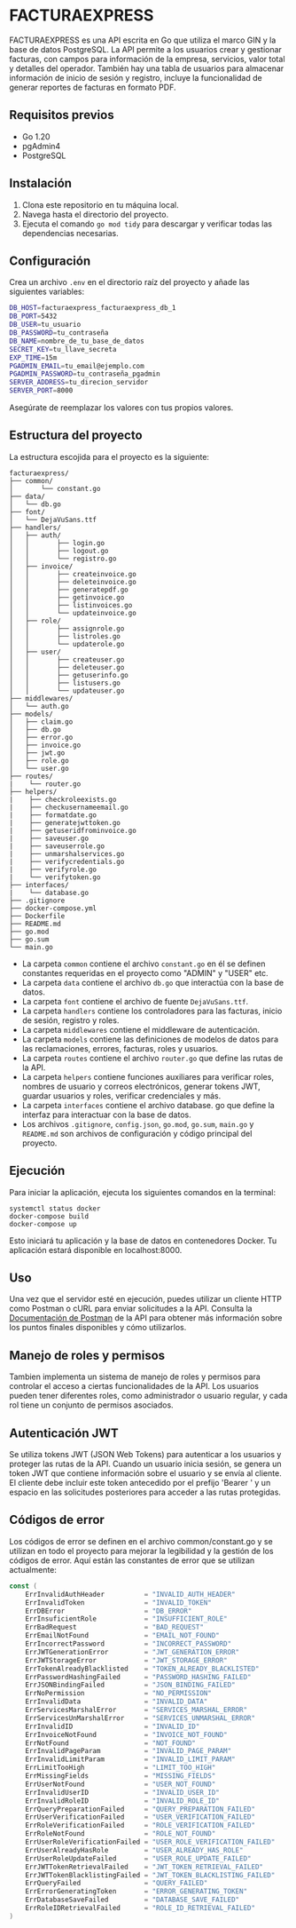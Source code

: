 # FACTURAEXPRESS

FACTURAEXPRESS es una API escrita en Go que utiliza el marco GIN y la base de datos PostgreSQL. La API permite a los usuarios crear y gestionar facturas, con campos para información de la empresa, servicios, valor total y detalles del operador. También hay una tabla de usuarios para almacenar información de inicio de sesión y registro, incluye la funcionalidad de generar reportes de facturas en formato PDF.

## Requisitos previos

- Go 1.20
- pgAdmin4
- PostgreSQL

## Instalación

1. Clona este repositorio en tu máquina local.
2. Navega hasta el directorio del proyecto.
3. Ejecuta el comando `go mod tidy` para descargar y verificar todas las dependencias necesarias.

## Configuración

Crea un archivo `.env` en el directorio raíz del proyecto y añade las siguientes variables:

```bash
DB_HOST=facturaexpress_facturaexpress_db_1
DB_PORT=5432
DB_USER=tu_usuario
DB_PASSWORD=tu_contraseña
DB_NAME=nombre_de_tu_base_de_datos
SECRET_KEY=tu_llave_secreta
EXP_TIME=15m
PGADMIN_EMAIL=tu_email@ejemplo.com
PGADMIN_PASSWORD=tu_contraseña_pgadmin
SERVER_ADDRESS=tu_direcion_servidor
SERVER_PORT=8000
```
Asegúrate de reemplazar los valores con tus propios valores.

## Estructura del proyecto

La estructura escojida para el proyecto es la siguiente:


```
facturaexpress/
├── common/
│       └── constant.go
├── data/
│   └── db.go
├── font/
│   └── DejaVuSans.ttf
├── handlers/
│   ├── auth/
│   │       ├── login.go
│   │       ├── logout.go
│   │       └── registro.go
│   ├── invoice/
│   │       ├── createinvoice.go
│   │       ├── deleteinvoice.go
│   │       ├── generatepdf.go
│   │       ├── getinvoice.go
│   │       ├── listinvoices.go
│   │       └── updateinvoice.go
│   ├── role/
│   │       ├── assignrole.go
│   │       ├── listroles.go
│   │       └── updaterole.go
│   ├── user/
│   │       ├── createuser.go
│   │       ├── deleteuser.go
│   │       ├── getuserinfo.go
│   │       ├── listusers.go
│   │       └── updateuser.go
├── middlewares/
│   └── auth.go
├── models/
│   ├── claim.go
│   ├── db.go
│   ├── error.go
│   ├── invoice.go
│   ├── jwt.go
│   ├── role.go
│   └── user.go
├── routes/
|    └── router.go 
├── helpers/
|    ├── checkroleexists.go 
|    ├── checkusernameemail.go 
|    ├── formatdate.go
|    ├── generatejwttoken.go 
|    ├── getuseridfrominvoice.go 
|    ├── saveuser.go 
|    ├── saveuserrole.go 
|    ├── unmarshalservices.go 
|    ├── verifycredentials.go 
|    ├── verifyrole.go 
|    └── verifytoken.go 
├── interfaces/
|    └── database.go
├── .gitignore 
├── docker-compose.yml 
├── Dockerfile
├── README.md 
├── go.mod 
├── go.sum 
└── main.go 
```
- La carpeta `common` contiene el archivo `constant.go` en él se definen constantes requeridas en el proyecto como "ADMIN" y "USER" etc.
- La carpeta `data` contiene el archivo `db.go` que interactúa con la base de datos.
- La carpeta `font` contiene el archivo de fuente `DejaVuSans.ttf`.
- La carpeta `handlers` contiene los controladores para las facturas, inicio de sesión, registro y roles.
- La carpeta `middlewares` contiene el middleware de autenticación.
- La carpeta `models` contiene las definiciones de modelos de datos para las reclamaciones, errores, facturas, roles y usuarios.
- La carpeta `routes` contiene el archivo `router.go` que define las rutas de la API.
- La carpeta `helpers` contiene funciones auxiliares para verificar roles, nombres de usuario y correos electrónicos, generar tokens JWT, guardar usuarios y roles, verificar credenciales y más.
- La carpeta `interfaces` contiene el archivo database. go que define la interfaz para interactuar con la base de datos.
- Los archivos `.gitignore`, `config.json`, `go.mod`, `go.sum`, `main.go` y `README.md` son archivos de configuración y código principal del proyecto.

## Ejecución

Para iniciar la aplicación, ejecuta los siguientes comandos en la terminal:
```shell
systemctl status docker
docker-compose build
docker-compose up
```
Esto iniciará tu aplicación y la base de datos en contenedores Docker. Tu aplicación estará disponible en localhost:8000.

## Uso

Una vez que el servidor esté en ejecución, puedes utilizar un cliente HTTP como Postman o cURL para enviar solicitudes a la API. Consulta la [Documentación de Postman](https://documenter.getpostman.com/view/23764700/2s9Xy5LAAk) de la API para obtener más información sobre los puntos finales disponibles y cómo utilizarlos.


## Manejo de roles y permisos

Tambien implementa un sistema de manejo de roles y permisos para controlar el acceso a ciertas funcionalidades de la API. Los usuarios pueden tener diferentes roles, como administrador o usuario regular, y cada rol tiene un conjunto de permisos asociados.

## Autenticación JWT

Se utiliza tokens JWT (JSON Web Tokens) para autenticar a los usuarios y proteger las rutas de la API. Cuando un usuario inicia sesión, se genera un token JWT que contiene información sobre el usuario y se envía al cliente. El cliente debe incluir este token antecedido por el prefijo 'Bearer '  y un espacio en las solicitudes posteriores para acceder a las rutas protegidas.


## Códigos de error


Los códigos de error se definen en el archivo common/constant.go y se utilizan en todo el proyecto para mejorar la legibilidad y la gestión de los códigos de error. Aquí están las constantes de error que se utilizan actualmente:

```go
const (
	ErrInvalidAuthHeader          = "INVALID_AUTH_HEADER"
	ErrInvalidToken               = "INVALID_TOKEN"
	ErrDBError                    = "DB_ERROR"
	ErrInsuficientRole            = "INSUFFICIENT_ROLE"
	ErrBadRequest                 = "BAD_REQUEST"
	ErrEmailNotFound              = "EMAIL_NOT_FOUND"
	ErrIncorrectPassword          = "INCORRECT_PASSWORD"
	ErrJWTGenerationError         = "JWT_GENERATION_ERROR"
	ErrJWTStorageError            = "JWT_STORAGE_ERROR"
	ErrTokenAlreadyBlacklisted    = "TOKEN_ALREADY_BLACKLISTED"
	ErrPasswordHashingFailed      = "PASSWORD_HASHING_FAILED"
	ErrJSONBindingFailed          = "JSON_BINDING_FAILED"
	ErrNoPermission               = "NO_PERMISSION"
	ErrInvalidData                = "INVALID_DATA"
	ErrServicesMarshalError       = "SERVICES_MARSHAL_ERROR"
	ErrServicesUnMarshalError     = "SERVICES_UNMARSHAL_ERROR"
	ErrInvalidID                  = "INVALID_ID"
	ErrInvoiceNotFound            = "INVOICE_NOT_FOUND"
	ErrNotFound                   = "NOT_FOUND"
	ErrInvalidPageParam           = "INVALID_PAGE_PARAM"
	ErrInvalidLimitParam          = "INVALID_LIMIT_PARAM"
	ErrLimitTooHigh               = "LIMIT_TOO_HIGH"
	ErrMissingFields              = "MISSING_FIELDS"
	ErrUserNotFound               = "USER_NOT_FOUND"
	ErrInvalidUserID              = "INVALID_USER_ID"
	ErrInvalidRoleID              = "INVALID_ROLE_ID"
	ErrQueryPreparationFailed     = "QUERY_PREPARATION_FAILED"
	ErrUserVerificationFailed     = "USER_VERIFICATION_FAILED"
	ErrRoleVerificationFailed     = "ROLE_VERIFICATION_FAILED"
	ErrRoleNotFound               = "ROLE_NOT_FOUND"
	ErrUserRoleVerificationFailed = "USER_ROLE_VERIFICATION_FAILED"
	ErrUserAlreadyHasRole         = "USER_ALREADY_HAS_ROLE"
	ErrUserRoleUpdateFailed       = "USER_ROLE_UPDATE_FAILED"
	ErrJWTTokenRetrievalFailed    = "JWT_TOKEN_RETRIEVAL_FAILED"
	ErrJWTTokenBlacklistingFailed = "JWT_TOKEN_BLACKLISTING_FAILED"
	ErrQueryFailed                = "QUERY_FAILED"
	ErrErrorGeneratingToken       = "ERROR_GENERATING_TOKEN"
	ErrDatabaseSaveFailed         = "DATABASE_SAVE_FAILED"
	ErrRoleIDRetrievalFailed      = "ROLE_ID_RETRIEVAL_FAILED"
)
```

